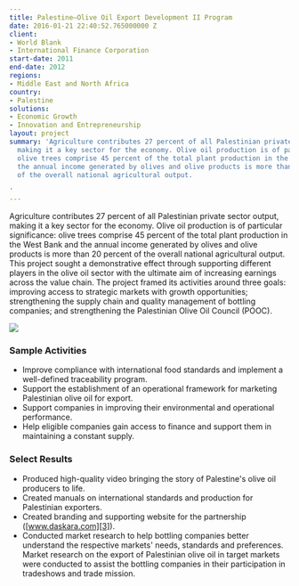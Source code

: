 ```yaml
---
title: Palestine—Olive Oil Export Development II Program
date: 2016-01-21 22:40:52.765000000 Z
client:
- World Blank
- International Finance Corporation
start-date: 2011
end-date: 2012
regions:
- Middle East and North Africa
country:
- Palestine
solutions:
- Economic Growth
- Innovation and Entrepreneurship
layout: project
summary: 'Agriculture contributes 27 percent of all Palestinian private sector output,
  making it a key sector for the economy. Olive oil production is of particular significance:
  olive trees comprise 45 percent of the total plant production in the West Bank and
  the annual income generated by olives and olive products is more than 20 percent
  of the overall national agricultural output.

'
---
```


Agriculture contributes 27 percent of all Palestinian private sector output, making it a key sector for the economy. Olive oil production is of particular significance: olive trees comprise 45 percent of the total plant production in the West Bank and the annual income generated by olives and olive products is more than 20 percent of the overall national agricultural output. This project sought a demonstrative effect through supporting different players in the olive oil sector with the ultimate aim of increasing earnings across the value chain. The project framed its activities around three goals: improving access to strategic markets with growth opportunities; strengthening the supply chain and quality management of bottling companies; and strengthening the Palestinian Olive Oil Council (POOC).

![][1]

###  Sample Activities

* Improve compliance with international food standards and implement a well-defined traceability program.
* Support the establishment of an operational framework for marketing Palestinian olive oil for export.
* Support companies in improving their environmental and operational performance.
* Help eligible companies gain access to finance and support them in maintaining a constant supply.

###  Select Results

* Produced high-quality video bringing the story of Palestine's olive oil producers to life.
* Created manuals on international standards and production for Palestinian exporters.
* Created branding and supporting website for the partnership ([www.daskara.com][3]).
* Conducted market research to help bottling companies better understand the respective markets' needs, standards and preferences. Market research on the export of Palestinian olive oil in target markets were conducted to assist the bottling companies in their participation in tradeshows and trade mission.

[1]: /assets/images/projects/OliveOil.jpg
[3]: http://www.daskara.com
